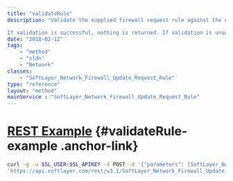 ```yaml
---
title: "validateRule"
description: "Validate the supplied firewall request rule against the object it will apply to. For IPv4 rules, pass in an instance of SoftLayer_Network_Firewall_Update_Request_Rule. for IPv6 rules, pass in an instance of SoftLayer_Network_Firewall_Update_Request_Rule_Version6. The ID of the applied to object can either be applyToComponentId (an ID of a SoftLayer_Network_Component_Firewall) or applyToAclId (an ID of a SoftLayer_Network_Firewall_Module_Context_Interface_AccessControlList). One, and only one, of applyToComponentId and applyToAclId can be specified. 

If validation is successful, nothing is returned. If validation is unsuccessful, an exception is thrown explaining the nature of the validation error. "
date: "2018-02-12"
tags:
    - "method"
    - "sldn"
    - "Network"
classes:
    - "SoftLayer_Network_Firewall_Update_Request_Rule"
type: "reference"
layout: "method"
mainService : "SoftLayer_Network_Firewall_Update_Request_Rule"
---
```


# [REST Example](#validateRule-example) <a href="/article/rest/"><i class="fas fa-question"></i></a> {#validateRule-example .anchor-link} 
```bash
curl -g -u $SL_USER:$SL_APIKEY -X POST -d '{"parameters": [SoftLayer_Network_Firewall_Update_Request_Rule, int, int]}' \
'https://api.softlayer.com/rest/v3.1/SoftLayer_Network_Firewall_Update_Request_Rule/validateRule'
```
